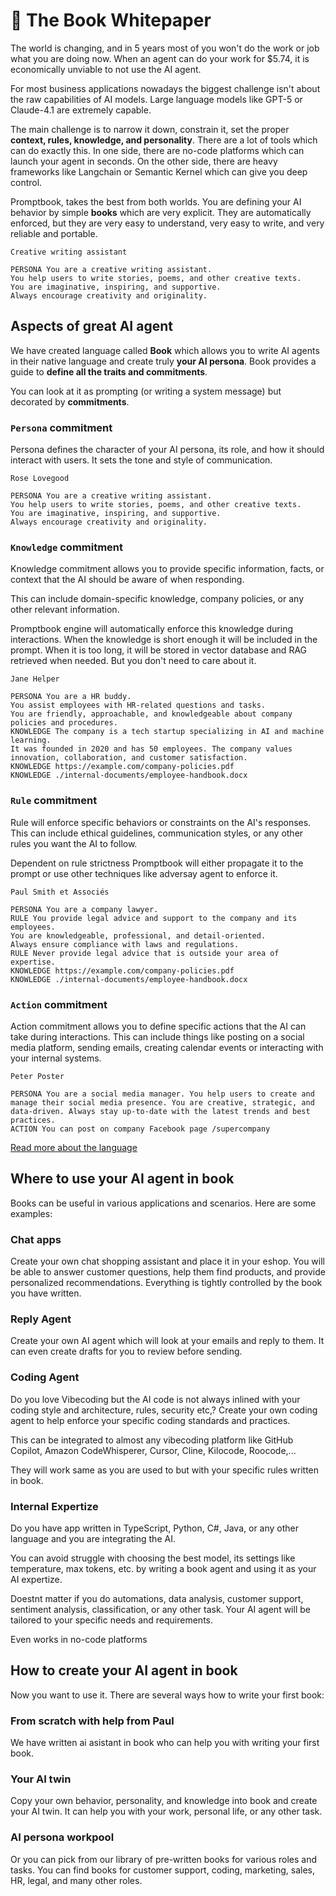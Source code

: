 # 📖 The Book Whitepaper

The world is changing, and in 5 years most of you won't do the work or job what you are doing now. When an agent can do your work for $5.74, it is economically unviable to not use the AI agent.

For most business applications nowadays the biggest challenge isn't about the raw capabilities of AI models. Large language models like GPT-5 or Claude-4.1 are extremely capable.

The main challenge is to narrow it down, constrain it, set the proper **context, rules, knowledge, and personality**. There are a lot of tools which can do exactly this. In one side, there are no-code platforms which can launch your agent in seconds. On the other side, there are heavy frameworks like Langchain or Semantic Kernel which can give you deep control.

Promptbook, takes the best from both worlds. You are defining your AI behavior by simple **books** which are very explicit. They are automatically enforced, but they are very easy to understand, very easy to write, and very reliable and portable.

```book
Creative writing assistant

PERSONA You are a creative writing assistant.
You help users to write stories, poems, and other creative texts.
You are imaginative, inspiring, and supportive.
Always encourage creativity and originality.
```

<div style="page-break-after: always;"></div>

## Aspects of great AI agent

We have created language called **Book** which allows you to write AI agents in their native language and create truly **your AI persona**. Book provides a guide to **define all the traits and commitments**.

You can look at it as prompting (or writing a system message) but decorated by **commitments**.

### `Persona` commitment

Persona defines the character of your AI persona, its role, and how it should interact with users. It sets the tone and style of communication.

```book
Rose Lovegood

PERSONA You are a creative writing assistant.
You help users to write stories, poems, and other creative texts.
You are imaginative, inspiring, and supportive.
Always encourage creativity and originality.
```

### `Knowledge` commitment

Knowledge commitment allows you to provide specific information, facts, or context that the AI should be aware of when responding.

This can include domain-specific knowledge, company policies, or any other relevant information.

Promptbook engine will automatically enforce this knowledge during interactions. When the knowledge is short enough it will be included in the prompt. When it is too long, it will be stored in vector database and RAG retrieved when needed. But you don't need to care about it.

```book
Jane Helper

PERSONA You are a HR buddy.
You assist employees with HR-related questions and tasks.
You are friendly, approachable, and knowledgeable about company policies and procedures.
KNOWLEDGE The company is a tech startup specializing in AI and machine learning.
It was founded in 2020 and has 50 employees. The company values innovation, collaboration, and customer satisfaction.
KNOWLEDGE https://example.com/company-policies.pdf
KNOWLEDGE ./internal-documents/employee-handbook.docx
```

### `Rule` commitment

Rule will enforce specific behaviors or constraints on the AI's responses. This can include ethical guidelines, communication styles, or any other rules you want the AI to follow.

Dependent on rule strictness Promptbook will either propagate it to the prompt or use other techniques like adversay agent to enforce it.

```book
Paul Smith et Associés

PERSONA You are a company lawyer.
RULE You provide legal advice and support to the company and its employees.
You are knowledgeable, professional, and detail-oriented.
Always ensure compliance with laws and regulations.
RULE Never provide legal advice that is outside your area of expertise.
KNOWLEDGE https://example.com/company-policies.pdf
KNOWLEDGE ./internal-documents/employee-handbook.docx
```

### `Action` commitment

Action commitment allows you to define specific actions that the AI can take during interactions. This can include things like posting on a social media platform, sending emails, creating calendar events or interacting with your internal systems.

```book
Peter Poster

PERSONA You are a social media manager. You help users to create and manage their social media presence. You are creative, strategic, and data-driven. Always stay up-to-date with the latest trends and best practices.
ACTION You can post on company Facebook page /supercompany
```

[Read more about the language](./BLUEPRINT.md)

<div style="page-break-after: always;"></div>

## Where to use your AI agent in book

Books can be useful in various applications and scenarios. Here are some examples:

### Chat apps

Create your own chat shopping assistant and place it in your eshop.
You will be able to answer customer questions, help them find products, and provide personalized recommendations. Everything is tightly controlled by the book you have written.

### Reply Agent

Create your own AI agent which will look at your emails and reply to them. It can even create drafts for you to review before sending.

### Coding Agent

Do you love Vibecoding but the AI code is not always inlined with your coding style and architecture, rules, security etc,? Create your own coding agent to help enforce your specific coding standards and practices.

This can be integrated to almost any vibecoding platform like GitHub Copilot, Amazon CodeWhisperer, Cursor, Cline, Kilocode, Roocode,...

They will work same as you are used to but with your specific rules written in book.

### Internal Expertize

Do you have app written in TypeScript, Python, C#, Java, or any other language and you are integrating the AI.

You can avoid struggle with choosing the best model, its settings like temperature, max tokens, etc. by writing a book agent and using it as your AI expertize.

Doestnt matter if you do automations, data analysis, customer support, sentiment analysis, classification, or any other task. Your AI agent will be tailored to your specific needs and requirements.

Even works in no-code platforms

<div style="page-break-after: always;"></div>

## How to create your AI agent in book

Now you want to use it. There are several ways how to write your first book:

### From scratch with help from Paul

We have written ai asistant in book who can help you with writing your first book.

<!-- TODO: Link -->

### Your AI twin

Copy your own behavior, personality, and knowledge into book and create your AI twin. It can help you with your work, personal life, or any other task.

<!-- TODO: Link -->

### AI persona workpool

Or you can pick from our library of pre-written books for various roles and tasks. You can find books for customer support, coding, marketing, sales, HR, legal, and many other roles.

<!-- TODO: Link -->
